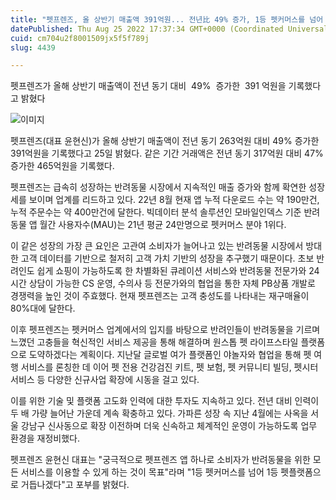 ```yaml
---
title: "펫프렌즈, 올 상반기 매출액 391억원... 전년比 49% 증가, 1등 펫커머스를 넘어 1등 펫플랫폼으로 발돋움"
datePublished: Thu Aug 25 2022 17:37:34 GMT+0000 (Coordinated Universal Time)
cuid: cm704u2f8001509jx5f5f789j
slug: 4439

---
```



펫프렌즈가 올해 상반기 매출액이 전년 동기 대비 &nbsp;49%&nbsp; 증가한 &nbsp;391 억원을 기록했다고 밝혔다

![이미지](https://cdn.hashnode.com/res/hashnode/image/upload/v1739257206568/07dc3216-c017-4e03-830d-2b00ef6427ee.png)

펫프렌즈(대표 윤현신)가 올해 상반기 매출액이 전년 동기 263억원 대비 49% 증가한 391억원을 기록했다고 25일 밝혔다. 같은 기간 거래액은 전년 동기 317억원 대비 47% 증가한 465억원을 기록했다.

펫프렌즈는 급속히 성장하는 반려동물 시장에서 지속적인 매출 증가와 함께 확연한 성장세를 보이며 업계를 리드하고 있다. 22년 8월 현재 앱 누적 다운로드 수는 약 190만건, 누적 주문수는 약 400만건에 달한다. 빅데이터 분석 솔루션인 모바일인덱스 기준 반려동물 앱 월간 사용자수(MAU)는 21년 평균 24만명으로 펫커머스 분야 1위다.

이 같은 성장의 가장 큰 요인은 고관여 소비자가 늘어나고 있는 반려동물 시장에서 방대한 고객 데이터를 기반으로 철저히 고객 가치 기반의 성장을 추구했기 때문이다. 초보 반려인도 쉽게 쇼핑이 가능하도록 한 차별화된 큐레이션 서비스와 반려동물 전문가와 24시간 상담이 가능한 CS 운영, 수의사 등 전문가와의 협업을 통한 자체 PB상품 개발로 경쟁력을 높인 것이 주효했다. 현재 펫프렌즈는 고객 충성도를 나타내는 재구매율이 80%대에 달한다.

이후 펫프렌즈는 펫커머스 업계에서의 입지를 바탕으로 반려인들이 반려동물을 기르며 느꼈던 고충들을 혁신적인 서비스 제공을 통해 해결하며 원스톱 펫 라이프스타일 플랫폼으로 도약하겠다는 계획이다. 지난달 글로벌 여가 플랫폼인 야놀자와 협업을 통해 펫 여행 서비스를 론칭한 데 이어 펫 전용 건강검진 키트, 펫 보험, 펫 커뮤니티 빌딩, 펫시터 서비스 등 다양한 신규사업 확장에 시동을 걸고 있다.

이를 위한 기술 및 플랫폼 고도화 인력에 대한 투자도 지속하고 있다. 전년 대비 인력이 두 배 가량 늘어난 가운데 계속 확충하고 있다. 가파른 성장 속 지난 4월에는 사옥을 서울 강남구 신사동으로 확장 이전하며 더욱 신속하고 체계적인 운영이 가능하도록 업무 환경을 재정비했다.

펫프렌즈 윤현신 대표는 "궁극적으로 펫프렌즈 앱 하나로 소비자가 반려동물을 위한 모든 서비스를 이용할 수 있게 하는 것이 목표"라며 "1등 펫커머스를 넘어 1등 펫플랫폼으로 거듭나겠다"고 포부를 밝혔다.